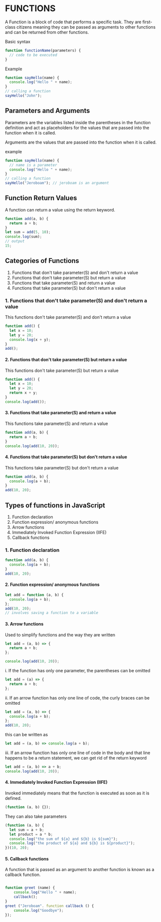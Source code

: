 # FUNCTIONS

A Function is a block of code that performs a specific task. They are first-class citizens meaning they can be passed as arguments to other functions and can be returned from other functions.

Basic syntax

```javascript
function functionName(parameters) {
  // code to be executed
}
```

Example

```javascript
function sayHello(name) {
  console.log("Hello " + name);
}
// calling a function
sayHello("John");
```

## Parameters and Arguments

Parameters are the variables listed inside the parentheses in the function definition and act as placeholders for the values that are passed into the function when it is called.

Arguments are the values that are passed into the function when it is called.

example

```javascript
function sayHello(name) {
  // name is a parameter
  console.log("Hello " + name);
}
// calling a function
sayHello("Jeroboam"); // jeroboam is an argument
```

## Function Return Values

A function can return a value using the return keyword.

```javascript
function add(a, b) {
  return a + b;
}
let sum = add(5, 10);
console.log(sum);
// output
15;
```

## Categories of Functions

1. Functions that don't take parameter(S) and don't return a value
2. Functions that don't take parameter(S) but return a value
3. Functions that take parameter(S) and return a value
4. Functions that take parameter(S) but don't return a value

### 1. Functions that don't take parameter(S) and don't return a value

This functions don't take parameter(S) and don't return a value

```javascript
function add() {
  let x = 10;
  let y = 20;
  console.log(x + y);
}
add();
```

#### 2. Functions that don't take parameter(S) but return a value

This functions don't take parameter(S) but return a value

```javascript
function add() {
  let x = 10;
  let y = 20;
  return x + y;
}
console.log(add());
```

#### 3. Functions that take parameter(S) and return a value

This functions take parameter(S) and return a value

```javascript
function add(a, b) {
  return a + b;
}
console.log(add(10, 20));
```

#### 4. Functions that take parameter(S) but don't return a value

This functions take parameter(S) but don't return a value

```javascript
function add(a, b) {
  console.log(a + b);
}
add(10, 20);
```

## Types of functions in JavaScript

1. Function declaration
2. Function expression/ anonymous functions
3. Arrow functions
4. Immediately Invoked Function Expression (IIFE)
5. Callback functions

### 1. Function declaration

```javascript
function add(a, b) {
  console.log(a + b);
}
add(10, 20);
```

#### 2. Function expression/ anonymous functions

```javascript
let add = function (a, b) {
  console.log(a + b);
};
add(10, 20);
// involves saving a function to a variable
```

#### 3. Arrow functions

Used to simplify functions and the way they are written

```javascript
let add = (a, b) => {
  return a + b;
};

console.log(add(10, 20));
```

i. If the function has only one parameter, the parentheses can be omitted

```javascript
let add = (a) => {
  return a + b;
};
```

ii. If an arrow function has only one line of code, the curly braces can be omitted

```javascript
let add = (a, b) => {
  console.log(a + b);
};
add(10, 20);
```

this can be written as

```javascript
let add = (a, b) => console.log(a + b);
```

iii. If an arrow function has only one line of code in the body and that line happens to be a return statement, we can get rid of the return keyword

```javascript
let add = (a, b) => a + b;
console.log(add(10, 20));
```

#### 4. Immediately Invoked Function Expression (IIFE)

Invoked immediately means that the function is executed as soon as it is defined.

```javascript
(function (a, b) {});
```

They can also take parameters

```javascript
(function (a, b) {
  let sum = a + b;
  let product = a * b;
  console.log("the sum of ${a} and ${b} is ${sum}");
  console.log("the product of ${a} and ${b} is ${product}");
})(10, 20);
```

#### 5. Callback functions

A function that is passed as an argument to another function is known as a callback function.

```javascript

function greet (name) {
    console.log("Hello " + name);
    callback();
}
greet ("Jeroboam". function callback () {
    console.log("Goodbye");
});

```
